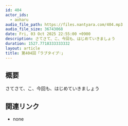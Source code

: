 ```yaml
---
id: 404
actor_ids:
  - aoharu
audio_file_path: https://files.nantyara.com/404.mp3
audio_file_size: 36743068
date: Fri, 03 Oct 2025 22:55:00 +0900
description: さてさて、こ、今回も、はじめていきましょう
duration: 1527.7718333333332
layout: article
title: 第404回「ラブタイプ♡」
---
```

## 概要

さてさて、こ、今回も、はじめていきましょう

## 関連リンク

* none

